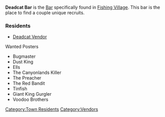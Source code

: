 **Deadcat Bar** is the [Bar](Bar.md "wikilink") specifically found in
[Fishing Village](Fishing_Village.md "wikilink"). This bar is the place to
find a couple unique recruits.

### Residents

- [Deadcat Vendor](Deadcat_Vendor.md "wikilink")

Wanted Posters

- Bugmaster
- Dust King
- Ells
- The Canyonlands Killer
- The Preacher
- The Red Bandit
- Tinfish
- Giant King Gurgler
- Voodoo Brothers

[Category:Town Residents](Category:Town_Residents "wikilink")
[Category:Vendors](Category:Vendors "wikilink")